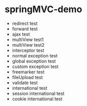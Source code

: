 springMVC-demo
=================
- redirect test
- forward test
- ajax test
- multiView test1
- multiView test2
- interceptor test
- normal exception test
- global exception test
- custom exception test
- freemarker test
- fileUpload test
- validate test
- international test
- session international test
- cookie international test
